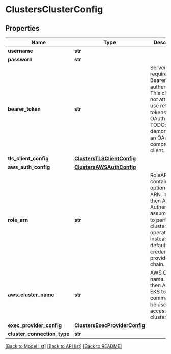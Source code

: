 # ClustersClusterConfig

## Properties
Name | Type | Description | Notes
------------ | ------------- | ------------- | -------------
**username** | **str** |  | [optional] 
**password** | **str** |  | [optional] 
**bearer_token** | **str** | Server requires Bearer authentication. This client will not attempt to use refresh tokens for an OAuth2 flow. TODO: demonstrate an OAuth2 compatible client. | [optional] 
**tls_client_config** | [**ClustersTLSClientConfig**](ClustersTLSClientConfig.md) |  | [optional] 
**aws_auth_config** | [**ClustersAWSAuthConfig**](ClustersAWSAuthConfig.md) |  | [optional] 
**role_arn** | **str** | RoleARN contains optional role ARN. If set then AWS IAM Authenticator assume a role to perform cluster operations instead of the default AWS credential provider chain. | [optional] 
**aws_cluster_name** | **str** | AWS Cluster name. If set then AWS CLI EKS token command will be used to access cluster. | [optional] 
**exec_provider_config** | [**ClustersExecProviderConfig**](ClustersExecProviderConfig.md) |  | [optional] 
**cluster_connection_type** | **str** |  | [optional] 

[[Back to Model list]](../README.md#documentation-for-models) [[Back to API list]](../README.md#documentation-for-api-endpoints) [[Back to README]](../README.md)

